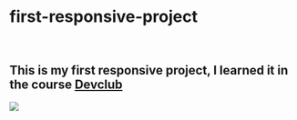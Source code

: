 # first-responsive-project
<br>
<h2>This is  my first responsive project, I learned it in the course <a href="https://rodolfomori.com.br/devclub">Devclub</a></h2>
<img src="https://raw.githubusercontent.com/clebertalzi03/first-responsive-project/b6cd818bcadb542a61b6fe50ed025a95628e0de1/Assets/Desktop.jpeg">
